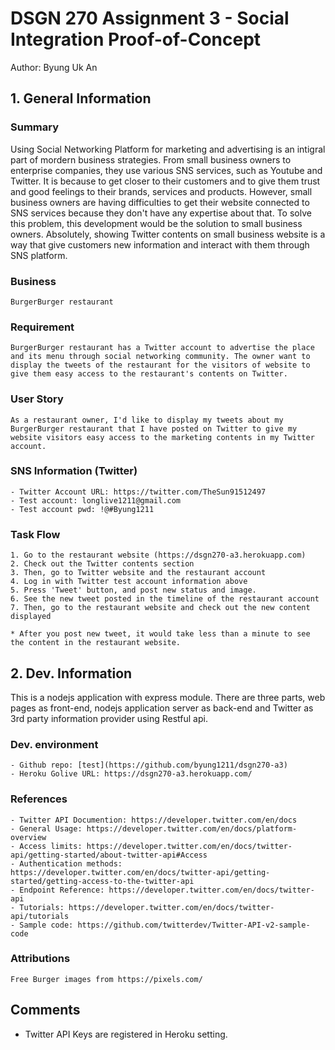 # DSGN 270 Assignment 3 - Social Integration Proof-of-Concept

Author: Byung Uk An


## 1. General Information


### Summary

Using Social Networking Platform for marketing and advertising is an intigral part of mordern business strategies. From small business owners to enterprise companies, they use various SNS services, such as Youtube and Twitter. It is because to get closer to their customers and to give them trust and good feelings to their brands, services and products. However, small business owners are having difficulties to get their website connected to SNS services because they don't have any expertise about that. To solve this problem, this development would be the solution to small business owners. Absolutely, showing Twitter contents on small business website is a way that give customers new information and interact with them through SNS platform.


### Business 
	BurgerBurger restaurant
	
	
### Requirement
	BurgerBurger restaurant has a Twitter account to advertise the place and its menu through social networking community. The owner want to display the tweets of the restaurant for the visitors of website to give them easy access to the restaurant's contents on Twitter.


### User Story

	As a restaurant owner, I'd like to display my tweets about my BurgerBurger restaurant that I have posted on Twitter to give my website visitors easy access to the marketing contents in my Twitter account.


### SNS Information (Twitter)

	- Twitter Account URL: https://twitter.com/TheSun91512497
	- Test account: longlive1211@gmail.com
	- Test account pwd: !@#Byung1211
	  

### Task Flow

	1. Go to the restaurant website (https://dsgn270-a3.herokuapp.com)
	2. Check out the Twitter contents section
	3. Then, go to Twitter website and the restaurant account
	4. Log in with Twitter test account information above
	5. Press 'Tweet' button, and post new status and image.
	6. See the new tweet posted in the timeline of the restaurant account
	7. Then, go to the restaurant website and check out the new content displayed

	* After you post new tweet, it would take less than a minute to see the content in the restaurant website.

## 2. Dev. Information

This is a nodejs application with express module. There are three parts, web pages as front-end, nodejs application server as back-end and Twitter as 3rd party information provider using Restful api.

### Dev. environment

	- Github repo: [test](https://github.com/byung1211/dsgn270-a3)
	- Heroku Golive URL: https://dsgn270-a3.herokuapp.com/

### References
	
	- Twitter API Documention: https://developer.twitter.com/en/docs
	- General Usage: https://developer.twitter.com/en/docs/platform-overview
	- Access limits: https://developer.twitter.com/en/docs/twitter-api/getting-started/about-twitter-api#Access
	- Authentication methods: https://developer.twitter.com/en/docs/twitter-api/getting-started/getting-access-to-the-twitter-api
	- Endpoint Reference: https://developer.twitter.com/en/docs/twitter-api
 	- Tutorials: https://developer.twitter.com/en/docs/twitter-api/tutorials 
	- Sample code: https://github.com/twitterdev/Twitter-API-v2-sample-code

### Attributions

	Free Burger images from https://pixels.com/


## Comments
 

- Twitter API Keys are registered in Heroku setting.
 
 
 

